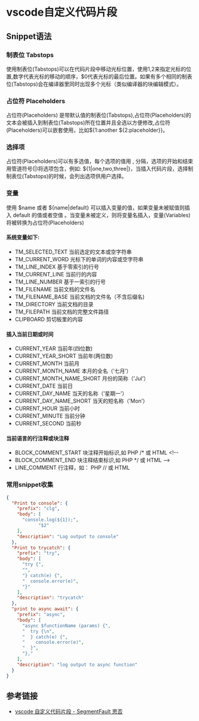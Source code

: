 # vscode自定义代码片段

## Snippet语法
### 制表位 Tabstops
使用制表位(Tabstops)可以在代码片段中移动光标位置，使用$1,$2来指定光标的位置,数字代表光标的移动的顺序，$0代表光标的最后位置。如果有多个相同的制表位(Tabstops)会在编译器里同时出现多个光标（类似编译器的块编辑模式）。

### 占位符 Placeholders
占位符(Placeholders) 是带默认值的制表位(Tabstops),占位符(Placeholders)的文本会被插入到制表位(Tabstops)所在位置并且全选以方便修改,占位符(Placeholders)可以嵌套使用，比如${1:another ${2:placeholder}}。

### 选择项
占位符(Placeholders)可以有多选值，每个选项的值用 , 分隔，选项的开始和结束用管道符号(|)将选项包含，例如: ${1|one,two,three|}，当插入代码片段，选择制制表位(Tabstops)的时候，会列出选项供用户选择。

### 变量
使用 $name 或者 ${name|default} 可以插入变量的值，如果变量未被赋值则插入 default 的值或者空值 。当变量未被定义，则将变量名插入，变量(Variables)将被转换为占位符(Placeholders)
#### 系统变量如下:
* TM_SELECTED_TEXT 当前选定的文本或空字符串
* TM_CURRENT_WORD 光标下的单词的内容或空字符串
* TM_LINE_INDEX 基于零索引的行号
* TM_CURRENT_LINE 当前行的内容
* TM_LINE_NUMBER 基于一索引的行号
* TM_FILENAME 当前文档的文件名
* TM_FILENAME_BASE 当前文档的文件名（不含后缀名)
* TM_DIRECTORY 当前文档的目录
* TM_FILEPATH 当前文档的完整文件路径
* CLIPBOARD 剪切板里的内容
#### 插入当前日期或时间
* CURRENT_YEAR 当前年(四位数)
* CURRENT_YEAR_SHORT 当前年(两位数)
* CURRENT_MONTH 当前月
* CURRENT_MONTH_NAME 本月的全名（’七月’）
* CURRENT_MONTH_NAME_SHORT 月份的简称（’Jul’）
* CURRENT_DATE 当前日
* CURRENT_DAY_NAME 当天的名称（’星期一’）
* CURRENT_DAY_NAME_SHORT 当天的短名称（’Mon’）
* CURRENT_HOUR 当前小时
* CURRENT_MINUTE 当前分钟
* CURRENT_SECOND 当前秒
#### 当前语言的行注释或块注释
* BLOCK_COMMENT_START 块注释开始标识,如 PHP /* 或 HTML <!--
* BLOCK_COMMENT_END 块注释结束标识,如 PHP */ 或 HTML -->
* LINE_COMMENT 行注释，如： PHP // 或 HTML <!-- -->
### 常用snippet收集

```json
{
  "Print to console": {
    "prefix": "clg",
    "body": [
      "console.log(${1});",
			"$2"
    ],
    "description": "Log output to console"
  },
  "Print to trycatch": {
    "prefix": "try",
    "body": [
      "try {",
      "",
      "} catch(e) {",
      "  console.error(e)",
      "}"
    ],
    "description": "trycatch"
  },
  "print to async await": {
    "prefix": "async",
    "body": [
      "async $functionName (params) {",
      "  try {\n",
      "  } catch(e) {",
      "    console.error(e)",
      "  }",
      "},"
    ],
    "description": "log output to async function"
  }
}
```
## 参考链接
* [vscode 自定义代码片段 - SegmentFault 思否](https://segmentfault.com/a/1190000018457312)